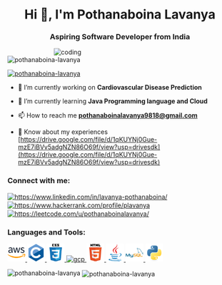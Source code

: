 <h1 align="center">Hi 👋, I'm Pothanaboina Lavanya</h1>
<h3 align="center">Aspiring Software Developer from India</h3>
<img align="right" alt="coding" width="400" src="https://www.google.com/url?sa=i&url=https%3A%2F%2Ftenor.com%2Fview%2Fcoding-girl-gif-2332171326726785246&psig=AOvVaw3vTkEtLpxSBjXEr6Z6flZU&ust=1735127375385000&source=images&cd=vfe&opi=89978449&ved=0CBMQjRxqFwoTCIDSl6urwIoDFQAAAAAdAAAAABAE">

<p align="left"> <img src="https://komarev.com/ghpvc/?username=pothanaboina-lavanya&label=Profile%20views&color=0e75b6&style=flat" alt="pothanaboina-lavanya" /> </p>

<p align="left"> <a href="https://github.com/ryo-ma/github-profile-trophy"><img src="https://github-profile-trophy.vercel.app/?username=pothanaboina-lavanya" alt="pothanaboina-lavanya" /></a> </p>

- 🔭 I’m currently working on **Cardiovascular Disease Prediction**

- 🌱 I’m currently learning **Java Programming language and Cloud**

- 📫 How to reach me **pothanaboinalavanya9818@gmail.com**

- 📄 Know about my experiences [https://drive.google.com/file/d/1qKUYNj0Gue-mzE7iBVv5adgNZN86O69f/view?usp=drivesdk](https://drive.google.com/file/d/1qKUYNj0Gue-mzE7iBVv5adgNZN86O69f/view?usp=drivesdk)

<h3 align="left">Connect with me:</h3>
<p align="left">
<a href="https://linkedin.com/in/https://www.linkedin.com/in/lavanya-pothanaboina/" target="blank"><img align="center" src="https://raw.githubusercontent.com/rahuldkjain/github-profile-readme-generator/master/src/images/icons/Social/linked-in-alt.svg" alt="https://www.linkedin.com/in/lavanya-pothanaboina/" height="30" width="40" /></a>
<a href="https://www.hackerrank.com/https://www.hackerrank.com/profile/plavanya" target="blank"><img align="center" src="https://raw.githubusercontent.com/rahuldkjain/github-profile-readme-generator/master/src/images/icons/Social/hackerrank.svg" alt="https://www.hackerrank.com/profile/plavanya" height="30" width="40" /></a>
<a href="https://www.leetcode.com/https://leetcode.com/u/pothanaboinalavanya/" target="blank"><img align="center" src="https://raw.githubusercontent.com/rahuldkjain/github-profile-readme-generator/master/src/images/icons/Social/leet-code.svg" alt="https://leetcode.com/u/pothanaboinalavanya/" height="30" width="40" /></a>
</p>

<h3 align="left">Languages and Tools:</h3>
<p align="left"> <a href="https://aws.amazon.com" target="_blank" rel="noreferrer"> <img src="https://raw.githubusercontent.com/devicons/devicon/master/icons/amazonwebservices/amazonwebservices-original-wordmark.svg" alt="aws" width="40" height="40"/> </a> <a href="https://www.cprogramming.com/" target="_blank" rel="noreferrer"> <img src="https://raw.githubusercontent.com/devicons/devicon/master/icons/c/c-original.svg" alt="c" width="40" height="40"/> </a> <a href="https://www.w3schools.com/css/" target="_blank" rel="noreferrer"> <img src="https://raw.githubusercontent.com/devicons/devicon/master/icons/css3/css3-original-wordmark.svg" alt="css3" width="40" height="40"/> </a> <a href="https://cloud.google.com" target="_blank" rel="noreferrer"> <img src="https://www.vectorlogo.zone/logos/google_cloud/google_cloud-icon.svg" alt="gcp" width="40" height="40"/> </a> <a href="https://www.w3.org/html/" target="_blank" rel="noreferrer"> <img src="https://raw.githubusercontent.com/devicons/devicon/master/icons/html5/html5-original-wordmark.svg" alt="html5" width="40" height="40"/> </a> <a href="https://www.java.com" target="_blank" rel="noreferrer"> <img src="https://raw.githubusercontent.com/devicons/devicon/master/icons/java/java-original.svg" alt="java" width="40" height="40"/> </a> <a href="https://www.mysql.com/" target="_blank" rel="noreferrer"> <img src="https://raw.githubusercontent.com/devicons/devicon/master/icons/mysql/mysql-original-wordmark.svg" alt="mysql" width="40" height="40"/> </a> <a href="https://www.python.org" target="_blank" rel="noreferrer"> <img src="https://raw.githubusercontent.com/devicons/devicon/master/icons/python/python-original.svg" alt="python" width="40" height="40"/> </a> </p>

<p><img align="left" src="https://github-readme-stats.vercel.app/api/top-langs?username=pothanaboina-lavanya&show_icons=true&locale=en&layout=compact" alt="pothanaboina-lavanya" /></p>

<p>&nbsp;<img align="center" src="https://github-readme-stats.vercel.app/api?username=pothanaboina-lavanya&show_icons=true&locale=en" alt="pothanaboina-lavanya" /></p>

